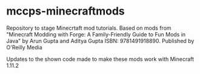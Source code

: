 # mccps-minecraftmods
Repository to stage Minecrtaft mod tutorials. Based on mods from "Minecraft Modding with Forge: A Family-Friendly Guide to Fun Mods in Java" by Arun Gupta and Aditya Gupta ISBN: 9781491918890. Published by O'Reilly Media

Updates to the shown code made to make these mods work with Minecraft 1.11.2
